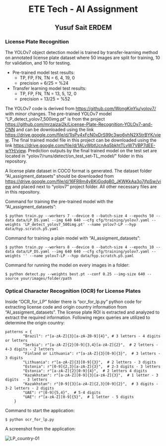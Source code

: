 # <p align="center">ETE Tech - AI Assignment</p>
## <p align="center">Yusuf Sait ERDEM</p>

### License Plate Recognition
The YOLOv7 object detection model is trained by transfer-learning method on annotated license plate dataset where 50 images are split for training, 10 for validation, and 10 for testing.
* Pre-trained model test results:
	- TP, FP, FN, TN = 6, 4, 19, 0
	- precision = 6/25 = %24
* Transfer learning model test results:
	- TP, FP, FN, TN = 13, 5, 12, 0
	- precision = 13/25 = %52

The YOLOv7 code is derived from https://github.com/WongKinYiu/yolov7/ with minor changes. The pre-trained YOLOv7 model “LP_detect_yolov7_500img.pt” is from the project https://github.com/mrzaizai2k/License-Plate-Recognition-YOLOv7-and-CNN and can be downloaded using the link https://drive.google.com/file/d/1IsPv4xFcN0xDrS99c3wo6vhN2X5trBYK/view. The final trained model file in this project can be downloaded using the link https://drive.google.com/file/d/1ALvWbtUcnAq5bkhtTLvW7VBP7dEE-wYH/view. Prediction outputs by the final trained model on the test set are located in "yolov7/runs/detect/on_test_set-TL_model/" folder in this repository.

A license plate dataset in COCO format is generated. The dataset folder “AI_assigment_datasets” should be downloaded from https://drive.google.com/file/d/16FR8m4yBKiGodgB0_JKWKkAa3o7jfpSw/view and placed next to “yolov7” project folder. All other necessary files are in this repository.

Command for training the pre-trained model with the “AI_assigment_datasets”:
```
$ python train.py --workers 7 --device 0 --batch-size 4 --epochs 50 --data data/LP_DS.yaml --img 640 640 --cfg cfg/training/yolov7.yaml --weights 'LP_detect_yolov7_500img.pt' --name yolov7-LP --hyp data/hyp.scratch.p5.yaml
```
Command for training a plain model with “AI_assigment_datasets”:
```
$ python train.py --workers 8 --device 0 --batch-size 4 --epochs 10 --data data/LP_DS.yaml --img 640 640 --cfg cfg/training/yolov7.yaml --weights '' --name yolov7-LP --hyp data/hyp.scratch.p5.yaml
```
Command for running the model on every images in a folder:
```
$ python detect.py --weights best.pt --conf 0.25 --img-size 640 --source your/images/folder/path
```

### Optical Character Recognition (OCR) for License Plates
Inside “OCR_for_LP” folder there is “ocr_for_lp.py” python code for extracting license code and origin country information from “AI_assigment_datasets”. The license plate ROI is extracted and analyzed to extract the required information. Following regex queries are utilized to determine the origin country:
```
patterns = {
		"Brazil": r"[a-zA-Z]{3}[a-zA-Z0-9]{4}",	# 3 letters - 4 digits or letters
		"Serbia": r"[a-zA-Z]{2}[0-9]{3,4}[a-zA-Z]{2}",  # 2 letters - 4-3 digits - 2 letters
		"Finland or Lithuania": r"[a-zA-Z]{3}[0-9]{3}",	 # 3 letters - 3 digits
		"Lithuania": r"[a-zA-Z]{3}[0-9]{3}",  # 2 letters - 3 digits
		"Estonia": r"[0-9]{2,3}[a-zA-Z]{3}",  # 2-3 digits - 3 letters
		"Estonia": r"[a-zA-Z]{2}[0-9]{4}",  # 2 letters 4 digits
		"Kazakhstan": r"[a-zA-Z][0-9]{3}[a-zA-Z]{3}",  # 1 letter - 3 digits  - 3 letters
		"Kazakhstan": r"[0-9]{3}[a-zA-Z]{2,3}[0-9]{2}",  # 3 digits - 3-2 letters - 2 digits
		"UAE": r"[0-9]{5,4}",  # 5-4 digits
		"UAE": r"[a-zA-Z][0-9]{5}",  # 1 letter - 5 digits
	}
```
Command to start the application: 
```
$ python ocr_for_lp.py
```
A screenshot from the application:

![LP_country-01](https://github.com/user-attachments/assets/c101732d-d757-4421-b72d-31f621804a99)


